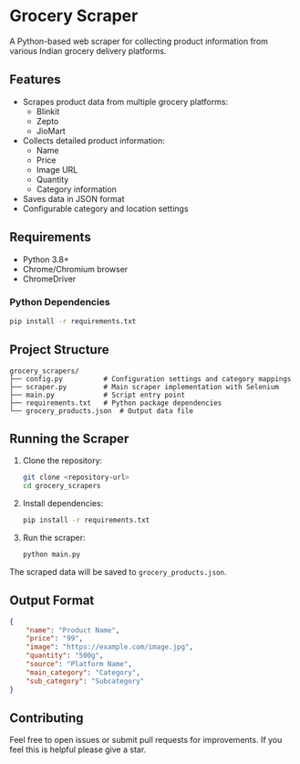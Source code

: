 # Grocery Scraper

A Python-based web scraper for collecting product information from various Indian grocery delivery platforms.

## Features

- Scrapes product data from multiple grocery platforms:
  - Blinkit
  - Zepto 
  - JioMart
- Collects detailed product information:
  - Name
  - Price
  - Image URL
  - Quantity
  - Category information
- Saves data in JSON format
- Configurable category and location settings

## Requirements

- Python 3.8+
- Chrome/Chromium browser
- ChromeDriver

### Python Dependencies

```bash
pip install -r requirements.txt
```

## Project Structure

```
grocery_scrapers/
├── config.py          # Configuration settings and category mappings
├── scraper.py         # Main scraper implementation with Selenium
├── main.py            # Script entry point
├── requirements.txt   # Python package dependencies
└── grocery_products.json  # Output data file
```

## Running the Scraper

1. Clone the repository:
   ```bash
   git clone <repository-url>
   cd grocery_scrapers
   ```

2. Install dependencies:
   ```bash
   pip install -r requirements.txt
   ```

3. Run the scraper:
   ```bash
   python main.py
   ```

The scraped data will be saved to `grocery_products.json`.

## Output Format

```json
{
    "name": "Product Name",
    "price": "99",
    "image": "https://example.com/image.jpg",
    "quantity": "500g",
    "source": "Platform Name",
    "main_category": "Category",
    "sub_category": "Subcategory"
}
```

## Contributing

Feel free to open issues or submit pull requests for improvements.
If you feel this is helpful please give a star.
